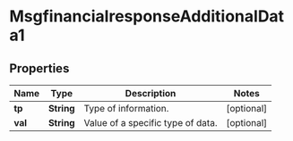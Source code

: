 

# MsgfinancialresponseAdditionalData1

## Properties

Name | Type | Description | Notes
------------ | ------------- | ------------- | -------------
**tp** | **String** | Type of information. |  [optional]
**val** | **String** | Value of a specific type of data. |  [optional]



